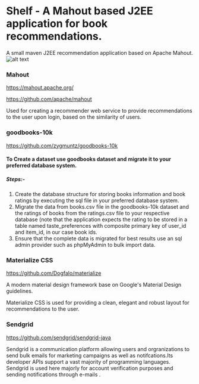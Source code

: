 # Shelf - A Mahout based J2EE application for book recommendations.
A small maven J2EE recommendation application based on Apache Mahout.
![alt text](https://github.com/hrajpal96/shelf/blob/master/PSD%2010%20(Desktop%2C%20Laptop%2C%20and%20Tablet).png "Shelf")

### Mahout

https://mahout.apache.org/

https://github.com/apache/mahout

Used for creating a recommender web service to provide recommendations to the user upon login, based on the similarity of users.

### goodbooks-10k

https://github.com/zygmuntz/goodbooks-10k

#### To Create a dataset use goodbooks dataset and migrate it to your preferred database system.

##### Steps:-
1. Create the database structure for storing books information and book ratings by executing the sql file in your preferred database system.
2. Migrate the data from books.csv file in the goodbooks-10k dataset and the ratings of books from the ratings.csv file to your respective database (note that the application expects the rating to be stored in a table named taste_preferences with composite primary key of user_id and item_id, in our case book ids.
3. Ensure that the complete data is migrated for best results use an sql admin provider such as phpMyAdmin to bulk import data.


### Materialize CSS

https://github.com/Dogfalo/materialize

A modern material design framework base on Google's Material Design guidelines.

Materialize CSS is used for providing a clean, elegant and robust layout for recommendations to the user.

### Sendgrid

https://github.com/sendgrid/sendgrid-java

Sendgrid is a communication platform allowing users and orgranizations to send bulk emails for marketing campaigns as well as notifcations.Its developer APIs support a vast majority of programming languages.
Sendgrid is used here majorly for account verification purposes and sending notifications through e-mails .
